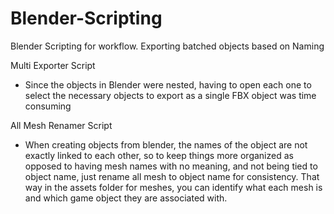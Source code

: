 # Blender-Scripting
Blender Scripting for workflow. Exporting batched objects based on Naming

Multi Exporter Script
- Since the objects in Blender were nested, having to open each one to select the necessary objects to export as a single FBX object was time consuming

All Mesh Renamer Script
- When creating objects from blender, the names of the object are not exactly linked to each other, so to keep things more organized as opposed to having mesh names with no meaning, and not being tied to object name, just rename all mesh to object name for consistency.
That way in the assets folder for meshes, you can identify what each mesh is and which game object they are associated with.
